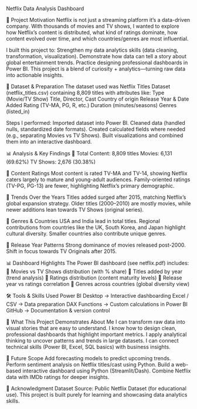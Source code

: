 Netflix Data Analysis Dashboard

🎯 Project Motivation
Netflix is not just a streaming platform it’s a data-driven company. With thousands of movies and TV shows, I wanted to explore how Netflix’s content is distributed, what kind of ratings dominate, how content evolved over time, and which countries/genres are most influential.

I built this project to:
Strengthen my data analytics skills (data cleaning, transformation, visualization).
Demonstrate how data can tell a story about global entertainment trends.
Practice designing professional dashboards in Power BI.
This project is a blend of curiosity + analytics—turning raw data into actionable insights.

📂 Dataset & Preparation
The dataset used was Netflix Titles Dataset (netflix_titles.csv) containing 8,809 titles with attributes like:
Type (Movie/TV Show)
Title, Director, Cast
Country of origin
Release Year & Date Added
Rating (TV-MA, PG, R, etc.)
Duration (minutes/seasons)
Genres (listed_in)

Steps I performed:
Imported dataset into Power BI.
Cleaned data (handled nulls, standardized date formats).
Created calculated fields where needed (e.g., separating Movies vs TV Shows).
Built visualizations and combined them into an interactive dashboard.

📊 Analysis & Key Findings
🔹 Total Content: 8,809 titles
Movies: 6,131 (69.62%)
TV Shows: 2,676 (30.38%)

🔹 Content Ratings
Most content is rated TV-MA and TV-14, showing Netflix caters largely to mature and young-adult audiences.
Family-oriented ratings (TV-PG, PG-13) are fewer, highlighting Netflix’s primary demographic.

🔹 Trends Over the Years
Titles added surged after 2015, matching Netflix’s global expansion strategy.
Older titles (2000–2010) are mostly movies, while newer additions lean towards TV Shows (original series).

🔹 Genres & Countries
USA and India lead in total titles.
Regional contributions from countries like the UK, South Korea, and Japan highlight cultural diversity.
Smaller countries also contribute unique genres.

🔹 Release Year Patterns
Strong dominance of movies released post-2000.
Shift in focus towards TV Originals after 2015.


📊 Dashboard Highlights
The Power BI dashboard (see netflix.pdf) includes:
📌 Movies vs TV Shows distribution (with % share)
📌 Titles added by year (trend analysis)
📌 Ratings distribution (content maturity levels)
📌 Release year vs ratings correlation
📌 Genres across countries (global diversity view)

🛠️ Tools & Skills Used
Power BI Desktop → Interactive dashboarding
Excel / CSV → Data preparation
DAX Functions → Custom calculations in Power BI
GitHub → Documentation & version control

🚀 What This Project Demonstrates About Me
I can transform raw data into visual stories that are easy to understand.
I know how to design clean, professional dashboards that highlight important metrics.
I apply analytical thinking to uncover patterns and trends in large datasets.
I can connect technical skills (Power BI, Excel, SQL basics) with business insights.

📌 Future Scope
Add forecasting models to predict upcoming trends.
Perform sentiment analysis on Netflix titles/cast using Python.
Build a web-based interactive dashboard using Python (Streamlit/Dash).
Combine Netflix data with IMDb ratings for deeper insights.

🙌 Acknowledgment
Dataset Source: Public Netflix Dataset (for educational use).
This project is built purely for learning and showcasing data analytics skills.

